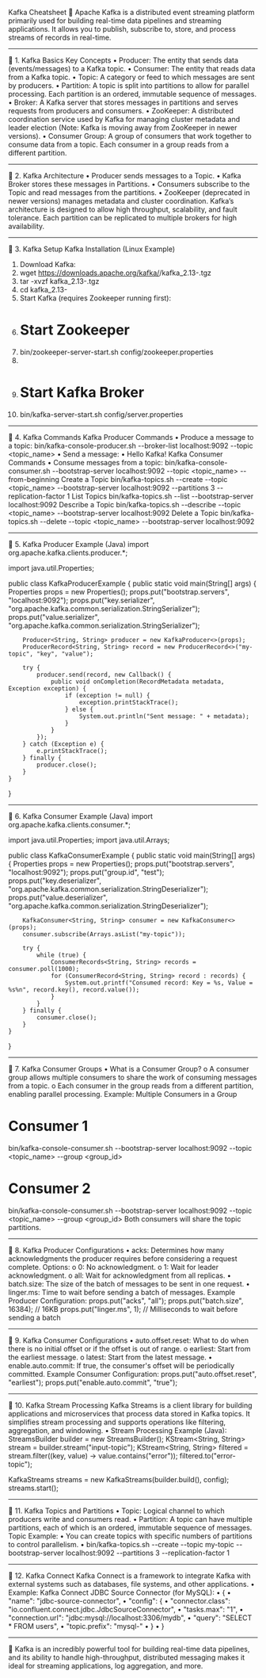 Kafka Cheatsheet 🌟
Apache Kafka is a distributed event streaming platform primarily used for building real-time data pipelines and streaming applications. It allows you to publish, subscribe to, store, and process streams of records in real-time.
________________________________________
🔹 1. Kafka Basics
Key Concepts
•	Producer: The entity that sends data (events/messages) to a Kafka topic.
•	Consumer: The entity that reads data from a Kafka topic.
•	Topic: A category or feed to which messages are sent by producers.
•	Partition: A topic is split into partitions to allow for parallel processing. Each partition is an ordered, immutable sequence of messages.
•	Broker: A Kafka server that stores messages in partitions and serves requests from producers and consumers.
•	ZooKeeper: A distributed coordination service used by Kafka for managing cluster metadata and leader election (Note: Kafka is moving away from ZooKeeper in newer versions).
•	Consumer Group: A group of consumers that work together to consume data from a topic. Each consumer in a group reads from a different partition.
________________________________________
🔹 2. Kafka Architecture
•	Producer sends messages to a Topic.
•	Kafka Broker stores these messages in Partitions.
•	Consumers subscribe to the Topic and read messages from the partitions.
•	ZooKeeper (deprecated in newer versions) manages metadata and cluster coordination.
Kafka’s architecture is designed to allow high throughput, scalability, and fault tolerance. Each partition can be replicated to multiple brokers for high availability.
________________________________________
🔹 3. Kafka Setup
Kafka Installation (Linux Example)
1.	Download Kafka:
2.	wget https://downloads.apache.org/kafka/<version>/kafka_2.13-<version>.tgz
3.	tar -xvzf kafka_2.13-<version>.tgz
4.	cd kafka_2.13-<version>
5.	Start Kafka (requires Zookeeper running first):
6.	# Start Zookeeper
7.	bin/zookeeper-server-start.sh config/zookeeper.properties
8.	
9.	# Start Kafka Broker
10.	bin/kafka-server-start.sh config/server.properties
________________________________________
🔹 4. Kafka Commands
Kafka Producer Commands
•	Produce a message to a topic:
bin/kafka-console-producer.sh --broker-list localhost:9092 --topic <topic_name>
•	Send a message: 
•	Hello Kafka!
Kafka Consumer Commands
•	Consume messages from a topic:
bin/kafka-console-consumer.sh --bootstrap-server localhost:9092 --topic <topic_name> --from-beginning
Create a Topic
bin/kafka-topics.sh --create --topic <topic_name> --bootstrap-server localhost:9092 --partitions 3 --replication-factor 1
List Topics
bin/kafka-topics.sh --list --bootstrap-server localhost:9092
Describe a Topic
bin/kafka-topics.sh --describe --topic <topic_name> --bootstrap-server localhost:9092
Delete a Topic
bin/kafka-topics.sh --delete --topic <topic_name> --bootstrap-server localhost:9092
________________________________________
🔹 5. Kafka Producer Example (Java)
import org.apache.kafka.clients.producer.*;

import java.util.Properties;

public class KafkaProducerExample {
    public static void main(String[] args) {
        Properties props = new Properties();
        props.put("bootstrap.servers", "localhost:9092");
        props.put("key.serializer", "org.apache.kafka.common.serialization.StringSerializer");
        props.put("value.serializer", "org.apache.kafka.common.serialization.StringSerializer");

        Producer<String, String> producer = new KafkaProducer<>(props);
        ProducerRecord<String, String> record = new ProducerRecord<>("my-topic", "key", "value");

        try {
            producer.send(record, new Callback() {
                public void onCompletion(RecordMetadata metadata, Exception exception) {
                    if (exception != null) {
                        exception.printStackTrace();
                    } else {
                        System.out.println("Sent message: " + metadata);
                    }
                }
            });
        } catch (Exception e) {
            e.printStackTrace();
        } finally {
            producer.close();
        }
    }
}
________________________________________
🔹 6. Kafka Consumer Example (Java)
import org.apache.kafka.clients.consumer.*;

import java.util.Properties;
import java.util.Arrays;

public class KafkaConsumerExample {
    public static void main(String[] args) {
        Properties props = new Properties();
        props.put("bootstrap.servers", "localhost:9092");
        props.put("group.id", "test");
        props.put("key.deserializer", "org.apache.kafka.common.serialization.StringDeserializer");
        props.put("value.deserializer", "org.apache.kafka.common.serialization.StringDeserializer");

        KafkaConsumer<String, String> consumer = new KafkaConsumer<>(props);
        consumer.subscribe(Arrays.asList("my-topic"));

        try {
            while (true) {
                ConsumerRecords<String, String> records = consumer.poll(1000);
                for (ConsumerRecord<String, String> record : records) {
                    System.out.printf("Consumed record: Key = %s, Value = %s%n", record.key(), record.value());
                }
            }
        } finally {
            consumer.close();
        }
    }
}
________________________________________
🔹 7. Kafka Consumer Groups
•	What is a Consumer Group? 
o	A consumer group allows multiple consumers to share the work of consuming messages from a topic.
o	Each consumer in the group reads from a different partition, enabling parallel processing.
Example: Multiple Consumers in a Group
# Consumer 1
bin/kafka-console-consumer.sh --bootstrap-server localhost:9092 --topic <topic_name> --group <group_id>

# Consumer 2
bin/kafka-console-consumer.sh --bootstrap-server localhost:9092 --topic <topic_name> --group <group_id>
Both consumers will share the topic partitions.
________________________________________
🔹 8. Kafka Producer Configurations
•	acks: Determines how many acknowledgments the producer requires before considering a request complete. Options:
o	0: No acknowledgment.
o	1: Wait for leader acknowledgment.
o	all: Wait for acknowledgment from all replicas.
•	batch.size: The size of the batch of messages to be sent in one request.
•	linger.ms: Time to wait before sending a batch of messages.
Example Producer Configuration:
props.put("acks", "all");
props.put("batch.size", 16384);  // 16KB
props.put("linger.ms", 1);  // Milliseconds to wait before sending a batch
________________________________________
🔹 9. Kafka Consumer Configurations
•	auto.offset.reset: What to do when there is no initial offset or if the offset is out of range.
o	earliest: Start from the earliest message.
o	latest: Start from the latest message.
•	enable.auto.commit: If true, the consumer's offset will be periodically committed.
Example Consumer Configuration:
props.put("auto.offset.reset", "earliest");
props.put("enable.auto.commit", "true");
________________________________________
🔹 10. Kafka Stream Processing
Kafka Streams is a client library for building applications and microservices that process data stored in Kafka topics. It simplifies stream processing and supports operations like filtering, aggregation, and windowing.
•	Stream Processing Example (Java):
StreamsBuilder builder = new StreamsBuilder();
KStream<String, String> stream = builder.stream("input-topic");
KStream<String, String> filtered = stream.filter((key, value) -> value.contains("error"));
filtered.to("error-topic");

KafkaStreams streams = new KafkaStreams(builder.build(), config);
streams.start();
________________________________________
🔹 11. Kafka Topics and Partitions
•	Topic: Logical channel to which producers write and consumers read.
•	Partition: A topic can have multiple partitions, each of which is an ordered, immutable sequence of messages.
Topic Example:
•	You can create topics with specific numbers of partitions to control parallelism. 
•	bin/kafka-topics.sh --create --topic my-topic --bootstrap-server localhost:9092 --partitions 3 --replication-factor 1
________________________________________
🔹 12. Kafka Connect
Kafka Connect is a framework to integrate Kafka with external systems such as databases, file systems, and other applications.
•	Example: Kafka Connect JDBC Source Connector (for MySQL): 
•	{
•	  "name": "jdbc-source-connector",
•	  "config": {
•	    "connector.class": "io.confluent.connect.jdbc.JdbcSourceConnector",
•	    "tasks.max": "1",
•	    "connection.url": "jdbc:mysql://localhost:3306/mydb",
•	    "query": "SELECT * FROM users",
•	    "topic.prefix": "mysql-"
•	  }
•	}
________________________________________
🚀 Kafka is an incredibly powerful tool for building real-time data pipelines, and its ability to handle high-throughput, distributed messaging makes it ideal for streaming applications, log aggregation, and more.

